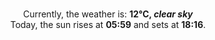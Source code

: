 <p  align="center"><br/>Currently, the weather is: <b> 12°C, <i>clear sky</i></b></br>Today, the sun rises at <b>05:59</b> and sets at <b>18:16</b>.</p>
